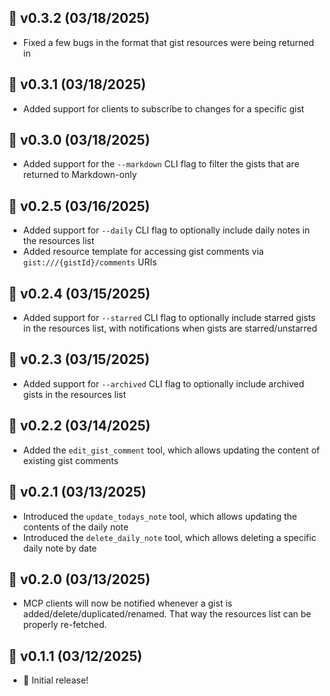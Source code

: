 ## 📆 v0.3.2 (03/18/2025)

- Fixed a few bugs in the format that gist resources were being returned in

## 📆 v0.3.1 (03/18/2025)

- Added support for clients to subscribe to changes for a specific gist

## 📆 v0.3.0 (03/18/2025)

- Added support for the `--markdown` CLI flag to filter the gists that are returned to Markdown-only

## 📆 v0.2.5 (03/16/2025)

- Added support for `--daily` CLI flag to optionally include daily notes in the resources list
- Added resource template for accessing gist comments via `gist:///{gistId}/comments` URIs

## 📆 v0.2.4 (03/15/2025)

- Added support for `--starred` CLI flag to optionally include starred gists in the resources list, with notifications when gists are starred/unstarred

## 📆 v0.2.3 (03/15/2025)

- Added support for `--archived` CLI flag to optionally include archived gists in the resources list

## 📆 v0.2.2 (03/14/2025)

- Added the `edit_gist_comment` tool, which allows updating the content of existing gist comments

## 📆 v0.2.1 (03/13/2025)

- Introduced the `update_todays_note` tool, which allows updating the contents of the daily note
- Introduced the `delete_daily_note` tool, which allows deleting a specific daily note by date

## 📆 v0.2.0 (03/13/2025)

- MCP clients will now be notified whenever a gist is added/delete/duplicated/renamed. That way the resources list can be properly re-fetched.

## 📆 v0.1.1 (03/12/2025)

- 🚀 Initial release!

